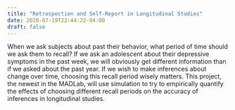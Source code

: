 ```yaml
---
title: "Retrospection and Self-Report in Longitudinal Studies"
date: 2020-07-19T22:44:22-04:00
draft: false
---
```


When we ask subjects about past their behavior, what period of time should we ask them to recall? If we ask an adolescent about their depressive symptoms in the past week, we will obviously get different information than if we asked about the past year. If we wish to make inferences about change over time, choosing this recall period wisely matters. This project, the newest in the MADLab, will use simulation to try to empirically quantify the effects of choosing different recall periods on the accuracy of inferences in longitudinal studies.
